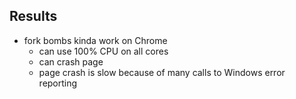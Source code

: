 ## Results

- fork bombs kinda work on Chrome
  - can use 100% CPU on all cores
  - can crash page
  - page crash is slow because of many calls to Windows error reporting

